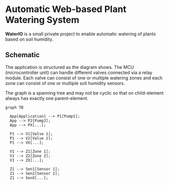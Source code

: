 # Automatic Web-based Plant Watering System

**WaterIO** is a small private project to enable automatic watering of plants based on soil humidity. 

## Schematic

The application is structured as the diagram shows. The MCU (microcontroller unit) can handle different valves connected via a relay module. Each valve can consist of one or multiple watering zones and each zone can consist of one or multiple soil humidity sensors.

The graph is a spanning tree and may not be cyclic so that on child-element always has exactly one parent-element.

```mermaid
graph TB
  
  App[Application] --> P1[Pump1];
  App --> P2[Pump2];
  App --> PX[...];

  P1 --> V1[Valve 1];
  P1 --> V2[Valve 2];
  P1 --> VX[...];

  V1 --> Z1[Zone 1];
  V1 --> Z2[Zone 2];
  V1 --> ZX[...];

  Z1 --> Sen1[Sensor 1];
  Z1 --> Sen2[Sensor 2];
  Z1 --> SenX[...];
```
